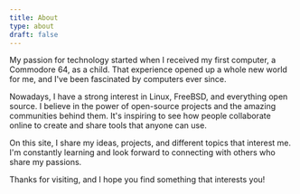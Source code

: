 ```yaml
---
title: About
type: about
draft: false
---
```


My passion for technology started when I received my first computer, a Commodore 64, as a child. That experience opened up a whole new world for me, and I've been fascinated by computers ever since.

Nowadays, I have a strong interest in Linux, FreeBSD, and everything open source. I believe in the power of open-source projects and the amazing communities behind them. It's inspiring to see how people collaborate online to create and share tools that anyone can use.

On this site, I share my ideas, projects, and different topics that interest me. I'm constantly learning and look forward to connecting with others who share my passions.

Thanks for visiting, and I hope you find something that interests you!